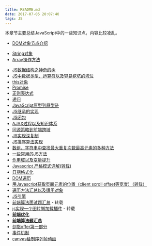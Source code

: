 ```yaml
---
title: README.md
date: 2017-07-05 20:07:40
tags: JS
---
```


本章节主要总结JavaScript中的一些知识点，内容比较凌乱。

- [DOM对象节点介绍](/Language/JS/DOM对象节点介绍.md)
<!-- - [Number对象](/Language/JS/Number对象.md) -->
- [String对象](/Language/JS/String对象.md)
- [Array操作方法](/Language/JS/Array操作方法.md)
<!-- - [Math对象](/Language/JS/Math对象.md) -->
- [JS数据结构之神奇的树](/Language/JS/data-structure.md)
- [JS中数据类型、运算符以及容易挖坑的坑位](/Language/JS/运算符.md)
- [this对象](/Language/JS/this对象.md)
- [Promise](/Language/JS/Promise.md)
- [正则表达式](/Language/JS/正则表达式.md)
- [递归](/Language/JS/递归.md)
- [JavaScript原型到原型链](/Language/JS/js从原型到原型链.md)
- [JS继承的实现](/Language/JS/继承.md)
- [JS闭包](/Language/JS/闭包.md)
- [AJAX过程以及知识体系](/Language/JS/AJAX使用详细介绍.md)
- [同源策略到前端跨域](/Language/JS/同源策略到前端跨域.md)
- [JS实现深复制](/Language/JS/JS-deep-clone.md)
- [JS排序算法实现](/Language/JS/数组排序算法.md)
- [数组、字符串中查找最大重复次数最高元素的多种方法](/Language/JS/数组、字符串中最大、重复元素查找.md)
- [一些常用的JS方法](/Language/JS/一些常用的JS方法.md)
- [作用域以及变量提升](/Language/JS/作用域与变量提升.md)
- [Javascript 严格模式详解(转载)](http://www.zyy1217.com/2017/04/20/Javascript%20%E4%B8%A5%E6%A0%BC%E6%A8%A1%E5%BC%8F%E8%AF%A6%E8%A7%A3/)
- [日期格式化](/Language/JS/日期格式化.md)
- [DOM遍历](/Language/JS/DOM遍历.md)
- [用Javascript获取页面元素的位置（client scroll offset等宽度）（转载）](http://www.ruanyifeng.com/blog/2009/09/find_element_s_position_using_javascript.html)
- [遍历方法汇总以及适用对象](/Language/JS/遍历.md)
- [JS引擎](/Language/JS/JS引擎.md)
- [前端算法面试题汇总](http://www.zyy1217.com/2017/04/26/%E5%89%8D%E7%AB%AF%E7%AE%97%E6%B3%95%E9%9D%A2%E8%AF%95%E9%A2%98%E6%B1%87%E6%80%BB/) - 转载
- [js实现一个图片懒加载插件](http://www.zyy1217.com/2017/03/20/js%E5%AE%9E%E7%8E%B0%E4%B8%80%E4%B8%AA%E5%9B%BE%E7%89%87%E6%87%92%E5%8A%A0%E8%BD%BD%E6%8F%92%E4%BB%B6/) - 转载
- [**前端优化**](/Language/JS/前端优化.md)
- [**前端算法题汇总**](/Language/JS/前端算法题汇总.md)
- [剑指offer第一部分](/Language/JS/剑指offer-1.md)
- [事件机制](/Language/JS/事件机制.md)
- [canvas绘制序列帧动画](/Language/JS/canvas绘制序列帧.md)















